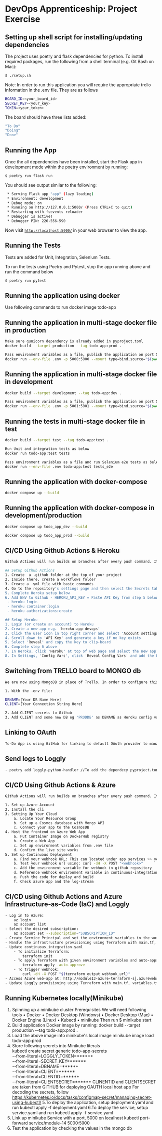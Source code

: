 # DevOps Apprenticeship: Project Exercise

## Setting up shell script for installing/updating dependencies

The project uses poetry and flask dependencies for python. To install required packages, run the following from a shell terminal (e.g. Git Bash on Mac):

```bash
$ ./setup.sh
```

Note: In order to run this application you will require the appropriate trello information in the .env file. They are as follows

```bash
BOARD_ID=<your_board_id>
SECRET_KEY=<your_key>
TOKEN=<your_token>
```

The board should have three lists added:
```bash
"To Do"
"Doing"
"Done"
```

## Running the App

Once the all dependencies have been installed, start the Flask app in development mode within the poetry environment by running:
```bash
$ poetry run flask run
```

You should see output similar to the following:
```bash
 * Serving Flask app "app" (lazy loading)
 * Environment: development
 * Debug mode: on
 * Running on http://127.0.0.1:5000/ (Press CTRL+C to quit)
 * Restarting with fsevents reloader
 * Debugger is active!
 * Debugger PIN: 226-556-590
```

Now visit [`http://localhost:5000/`](http://localhost:5000/) in your web browser to view the app.

## Running the Tests
Tests are added for Unit, Integration, Selenium Tests.

To run the tests using Poetry and Pytest, stop the app running above and run the command below
```bash
$ poetry run pytest
```

## Running the application using docker
Use following commands to run docker image todo-app

## Running the application in multi-stage docker file in production
```bash
Make sure gunicorn dependency is already added in pyproject.toml
docker build --target production --tag todo-app:prod .

Pass environment variables as a file, publish the application on port 5000 and listen on port 5000
docker run --env-file .env -p 5000:5000 --mount type=bind,source="$(pwd)"/todo_app,target=/todo-app todo-app:prod
```

## Running the application in multi-stage docker file in development
```bash
docker build --target development --tag todo-app:dev .

Pass environment variables as a file, publish the application on port 5001 and listen on port 5001
docker run --env-file .env -p 5001:5001 --mount type=bind,source="$(pwd)"/todo_app,target=/todo-app todo-app:prod
```

## Running the tests in multi-stage docker file in test
```bash
docker build --target test --tag todo-app:test .

Run Unit and integration tests as below
docker run todo-app:test tests

Pass environment variables as a file and run Selenium e2e tests as below
docker run --env-file .env todo-app:test tests_e2e
```

## Running the application with docker-compose
```bash
docker compose up --build
```
## Running the application with docker-compose in development/production
```bash
docker compose up todo_app_dev --build

docker compose up todo_app_prod --build
```
## CI/CD Using Github Actions & Heroku
```bash
Github Actions will run builds on branches after every push command. It will run the automated tests that are configured and if they pass, will deploy a Heroku container using the pushed branch on this repository.

## Setup Github Actions
1. Create  a .github folder at the top of your project
2. Inside there, create a workflows folder
3. Create a .yml file with basic commands
4. Go to the repository's settings page and then select the Secrets tab to set 'Environment Variables' add each of the required ENV variables - DOCKER_PASSWORD (insert your Docker account password) - SECRET_APIKEY (Trello) - SECRET_APITOKEN (Trello) - SECRET_KEY - BOARD_NAME (Trello)
5. Complete Heroku setup below
6. Add ENV to Github - HEROKU_API_KEY = Paste API Key from step 5 below or run following commands
 - heroku login
 - heroku container:login
 - heroku authorizations:create

## Setup Heroku
1. Login (or create an account) to Heroku
2. Create a new app e.g. 'heroku-app-devops'
3. Click the user icon in top right corner and select 'Account settings'
4. Scroll down to 'API Key' and generate a key if no key exists
5. Select 'Reveal' and copy the key to clip-board
6. Complete step 6 above
7. In Heroku, click 'Heroku' at top of web page and select the new app
8. In Settings, 'Config Vars', click 'Reveal Config Vars' and add the ENV Vars: - BOARD_ID, SECRET & the TOKEN for your Trello account. These values would be available in your local .env file
```

## Switching from TRELLO board to MONGO db
```bash
We are now using MongoDB in place of Trello. In order to configure this application to work with MongoDB you will need to update the following variables 

1. With the .env file:

DBNAME=[Your DB Name Here]
CLIENT=[Your Connection String Here] 

2. Add CLIENT secrets to Github
3. Add CLIENT and some new DB eg 'PRODDB' as DBNAME as Heroku config variables
```

## Linking to OAuth
```bash
To-Do App is using GitHub for linking to default OAuth provider to manage user access. Users will now be redirected to github to sign and access the application. You will need to register your application with OAuth provider and populate your .env file with the enviroment variables found in the .env.template with the values taken from Github OAuth. Users with "read" access will not be allowed to add, update or delete the tasks in the app.
```
## Send logs to Loggly
```bash
- poetry add loggly-python-handler //To add the dependecy pyproject.toml
```

## CI/CD Using Github Actions & Azure
```bash
Github Actions will run builds on branches after every push command. It will run the automated tests that are configured and if they pass, will deploy a Azure container using the pushed branch on this repository.

1. Set up Azure Account
2. Install the cli
3. Setting Up Your Cloud
    a. Locate Your Resource Group
    b. Set up a Cosmos database with Mongo API
    c. Connect your app to the CosmosDB
4. Host the frontend on Azure Web App
    a. Put Container Image on DockerHub registry
    b. Create a Web App
    c. Set up environment variables from .env file
    d. Confirm the live site works
5. Set up Continuous Deployment
    a. Find your webhook URL: This can located under app services >> your app >> Deployment Center >> Settings 
    b. Test your webhook url using: curl -dH -X POST "<webhook>"
    c. Add the environment variable for webhook in github repository
    d. Reference webhook environment variable in continuous-integration.yml under the "deploy" job for Azure container release
    e. Push the code for deploy and build
    f. Check azure app and the log-stream
```

## CI/CD using Github Actions and Azure Infrastructure-as-Code (IaC) and Loggly
```bash
- Log in to Azure:
    az login
    az account list
- Select the desired subscription:
    az account set --subscription="SUBSCRIPTION_ID"
- Create Service Principal and set the environment variables in the workflow    
- Handle the infrastructure provisioning using Terraform with main.tf, variables.tf and outputs.tf files.
- Update continuous_integration.yaml 
    - To initialize Terraform:
        terraform init
    - To apply Terraform with given environment variables and auto-approve flag
        terraform apply -auto-approve
    - To trigger webhook:
        curl -dH -X POST "$(terraform output webhook_url)"
- Access Azure web-app at: http://module13-azure-terraform-sj.azurewebsites.net/
- Update Loggly provisioning using Terraform with main.tf, variables.tf by adding "LOG_LEVEL" and "LOGGLY_TOKEN"
```

## Running Kubernetes locally(Minikube)
1. Spinning up a minikube cluster
    Prerequisites
        We will need following tools
        • Docker
            • Docker Desktop (Windows)
            • Docker Desktop (Mac)
            • Docker Engine (Linux)
        • Kubectl
        • minikube
    Then run $ minikube start
2. Build application Docker image by running:
    docker build --target production --tag todo-app:prod .
3. Load the above image into minikube's local image 
    minikube image load todo-app:prod   
4. Store following secrets into Minikube literals  
    kubectl create secret generic todo-app-secrets \
  --from-literal=LOGGLY_TOKEN=****** \
  --from-literal=SECRET_KEY=****** \
  --from-literal=DBNAME=****** \
  --from-literal=CLIENT=****** \
  --from-literal=CLIENTID=****** \
  --from-literal=CLIENTSECRET=******
  CLINENTID and CLIENTSECRET are taken from GITHUB for deploying OAUTH local host app
  For decoding the secrets, follow https://kubernetes.io/docs/tasks/configmap-secret/managing-secret-using-kubectl/
5.To deploy the application, setup deployment.yaml and run
    kubectl apply -f deployment.yaml
6.To deploy the service, setup service.yaml and run
    kubectl apply -f service.yaml
7. Link up minikube Service with a port, 5000 on localhost
    kubectl port-forward service/module-14 5000:5000
8. Test the application by checking the values in the mongo db     
```